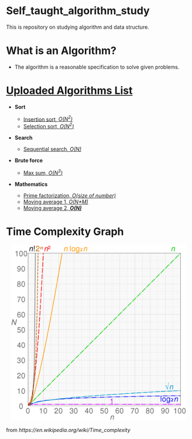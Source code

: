 # Self_taught_algorithm_study
This is repository on studying algorithm and data structure. 

# What is an Algorithm?
- The algorithm is a reasonable specification to solve given problems.

# [Uploaded Algorithms List](Codes/)
- **Sort**
  - [Insertion sort, <i>O(N<sup>2</sup>)</i>](Codes/InsertionSort.cpp)
  - [Selection sort, <i>O(N<sup>2</sup>)</i>](Codes/SelectionSort.cpp)

- **Search**
  - [Sequential search, <i>O(N)</i>](Codes/SequentialSearch.cpp)

- **Brute force**
  - [Max sum, <i>O(N<sup>3</sup>)</i>](Codes/MaxSum1.cpp)

- **Mathematics**
  - [Prime factorization, <i>O(size of number)</i>](Codes/PrimeFactorization.cpp)
  - [Moving average 1, <i>O(N*M)</i>](Codes/MovingAverage1.cpp)
  - [Moving average 2, <b><i>O(N)</i></b>](Codes/MovingAverage2.cpp)

# Time Complexity Graph
<p align="center">
    <img src="Images/time_complexity_graph.png", width="480">
</p>
from <i>https://en.wikipedia.org/wiki/Time_complexity</i>
